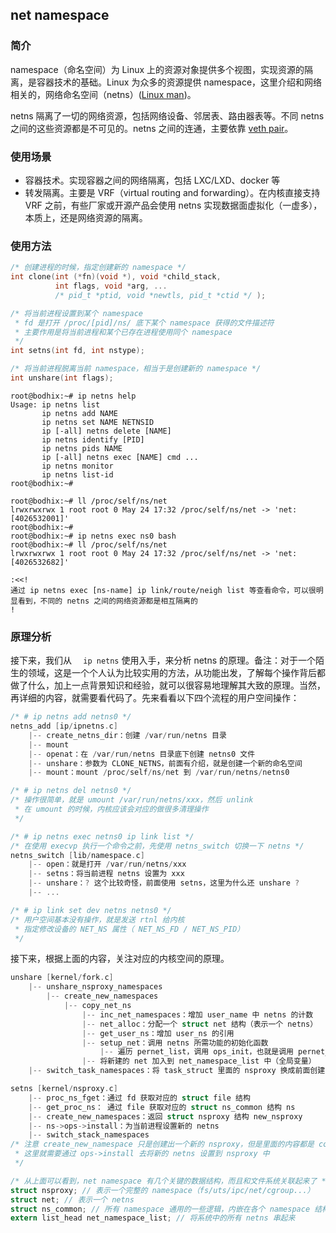 ## net namespace

### 简介

namespace（命名空间）为 Linux 上的资源对象提供多个视图，实现资源的隔离，是容器技术的基础。Linux 为众多的资源提供 namespace，这里介绍和网络相关的，网络命名空间（netns）([Linux man]( http://man7.org/linux/man-pages/man7/network_namespaces.7.html ))。

netns 隔离了一切的网络资源，包括网络设备、邻居表、路由器表等。不同 netns 之间的这些资源都是不可见的。netns 之间的连通，主要依靠 [veth pair](veth-pair-link)。

### 使用场景

- 容器技术。实现容器之间的网络隔离，包括 LXC/LXD、docker 等
- 转发隔离。主要是 VRF（virtual routing and forwarding）。在内核直接支持 VRF 之前，有些厂家或开源产品会使用 netns 实现数据面虚拟化（一虚多），本质上，还是网络资源的隔离。

### 使用方法

```c
/* 创建进程的时候，指定创建新的 namespace */
int clone(int (*fn)(void *), void *child_stack,
          int flags, void *arg, ...
          /* pid_t *ptid, void *newtls, pid_t *ctid */ );

/* 将当前进程设置到某个 namespace
 * fd 是打开 /proc/[pid]/ns/ 底下某个 namespace 获得的文件描述符
 * 主要作用是将当前进程和某个已存在进程使用同个 namespace
 */
int setns(int fd, int nstype);

/* 将当前进程脱离当前 namespace，相当于是创建新的 namespace */
int unshare(int flags);
```

```shell
root@bodhix:~# ip netns help
Usage: ip netns list
       ip netns add NAME
       ip netns set NAME NETNSID
       ip [-all] netns delete [NAME]
       ip netns identify [PID]
       ip netns pids NAME
       ip [-all] netns exec [NAME] cmd ...
       ip netns monitor
       ip netns list-id
root@bodhix:~# 

root@bodhix:~# ll /proc/self/ns/net 
lrwxrwxrwx 1 root root 0 May 24 17:32 /proc/self/ns/net -> 'net:[4026532001]'
root@bodhix:~# 
root@bodhix:~# ip netns exec ns0 bash
root@bodhix:~# ll /proc/self/ns/net 
lrwxrwxrwx 1 root root 0 May 24 17:32 /proc/self/ns/net -> 'net:[4026532682]'

:<<!
通过 ip netns exec [ns-name] ip link/route/neigh list 等查看命令，可以很明显看到，不同的 netns 之间的网络资源都是相互隔离的
!
```

### 原理分析

接下来，我们从 ```  ip netns``` 使用入手，来分析 netns 的原理。备注：对于一个陌生的领域，这是一个个人认为比较实用的方法，从功能出发，了解每个操作背后都做了什么，加上一点背景知识和经验，就可以很容易地理解其大致的原理。当然，再详细的内容，就需要看代码了。先来看看以下四个流程的用户空间操作：

```c
/* # ip netns add netns0 */
netns_add [ip/ipnetns.c]
    |-- create_netns_dir：创建 /var/run/netns 目录
    |-- mount
    |-- openat：在 /var/run/netns 目录底下创建 netns0 文件
    |-- unshare：参数为 CLONE_NETNS，前面有介绍，就是创建一个新的命名空间
    |-- mount：mount /proc/self/ns/net 到 /var/run/netns/netns0
```

```c
/* # ip netns del netns0 */
/* 操作很简单，就是 umount /var/run/netns/xxx，然后 unlink
 * 在 umount 的时候，内核应该会对应的做很多清理操作
 */
```

```c
/* # ip netns exec netns0 ip link list */
/* 在使用 execvp 执行一个命令之前，先使用 netns_switch 切换一下 netns */
netns_switch [lib/namespace.c]
    |-- open：就是打开 /var/run/netns/xxx
    |-- setns：将当前进程 netns 设置为 xxx
    |-- unshare：? 这个比较奇怪，前面使用 setns，这里为什么还 unshare ?
    |-- ...
```

```c
/* # ip link set dev netns netns0 */
/* 用户空间基本没有操作，就是发送 rtnl 给内核
 * 指定修改设备的 NET_NS 属性（ NET_NS_FD / NET_NS_PID）
 */
```

接下来，根据上面的内容，关注对应的内核空间的原理。

```c
unshare [kernel/fork.c]
    |-- unshare_nsproxy_namespaces
    	|-- create_new_namespaces
    		|-- copy_net_ns
    			|-- inc_net_namespaces：增加 user_name 中 netns 的计数
    			|-- net_alloc：分配一个 struct net 结构（表示一个 netns）
                |-- get_user_ns：增加 user_ns 的引用
                |-- setup_net：调用 netns 所需功能的初始化函数
                    |-- 遍历 pernet_list，调用 ops_init，也就是调用 pernet_list 元素的 init
                |-- 将新建的 net 加入到 net_namespace_list 中（全局变量）
	|-- switch_task_namespaces：将 task_struct 里面的 nsproxy 换成前面创建出来的 nsproxy 结构

setns [kernel/nsproxy.c]
	|-- proc_ns_fget：通过 fd 获取对应的 struct file 结构
    |-- get_proc_ns： 通过 file 获取对应的 struct ns_common 结构 ns
    |-- create_new_namespaces：返回 struct nsproxy 结构 new_nsproxy
    |-- ns->ops->install：为当前进程设置新的 netns
    |-- switch_stack_namespaces
/* 注意 create_new_namespace 只是创建出一个新的 nsproxy，但是里面的内容都是 copy 老的
 * 这里就需要通过 ops->install 去将新的 netns 设置到 nsproxy 中
 */

/* 从上面可以看到，net namespace 有几个关键的数据结构，而且和文件系统关联起来了 */
struct nsproxy; // 表示一个完整的 namespace（fs/uts/ipc/net/cgroup...）
struct net; // 表示一个 netns
struct ns_common; // 所有 namespace 通用的一些逻辑，内嵌在各个 namespace 结构里
extern list_head net_namespace_list; // 将系统中的所有 netns 串起来
```


